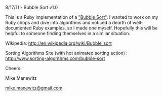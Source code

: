 8/17/11 - Bubble Sort v1.0

This is a Ruby implementation of a ["Bubble Sort"](http://en.wikipedia.org/wiki/Bubble_sort). I wanted to work on my Ruby chops and dive into algorithms and noticed a dearth of well-documented Ruby examples, so I made one myself. Hopefully this will be helpful to someone finding themselves in a similar situation.

Wikipedia: http://en.wikipedia.org/wiki/Bubble_sort

Sorting Algorithms Site (with hot animated sorting action) : http://www.sorting-algorithms.com/bubble-sort

Cheers!

Mike Manewitz

mike.manewitz@gmail.com